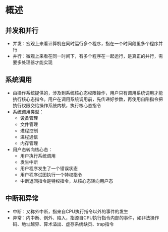 # 概述
## 并发和并行
- 并发：宏观上来看计算机在同时运行多个程序，指在一个时间段里多个程序并行
- 并行：微观上来看在同一时间下，有多个程序在一起运行，是真正的并行，需要多处理器才能实现  
## 系统调用
- 由操作系统提供的，涉及到系统核心态权限操作，用户只有调用系统调用才能执行核心态指令。用户在调用系统调用前，先传递好参数，再使用自陷指令把执行权限交给操作系统内核，执行核心态指令
- 系统调用类型：
  - 设备管理
  - 文件管理
  - 进程控制
  - 进程通信
  - 内存管理
- 用户态转向核心态：
  - 用户执行系统调用
  - 发生中断
  - 用户程序发生了一个错误状态
  - 用户程序试图执行一个特权指令
  - 中断返回指令是特权指令，从核心态转向用户态
## 中断和异常
- 中断：又称外中断，指来自CPU执行指令以外的事件的发生
- 异常：内中断、例外、陷入，指源自CPU执行指令内部的事件，如非法操作码、地址越界、算术溢出、虚存系统缺页、trap指令
